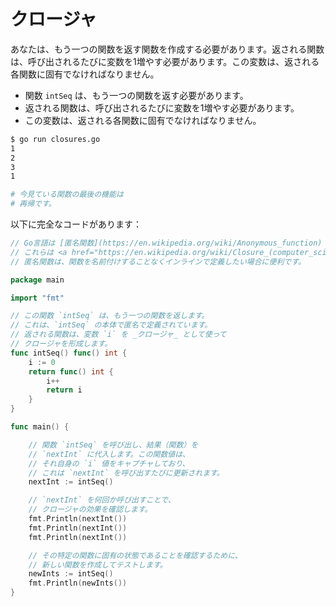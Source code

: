 # クロージャ

あなたは、もう一つの関数を返す関数を作成する必要があります。返される関数は、呼び出されるたびに変数を1増やす必要があります。この変数は、返される各関数に固有でなければなりません。

- 関数 `intSeq` は、もう一つの関数を返す必要があります。
- 返される関数は、呼び出されるたびに変数を1増やす必要があります。
- この変数は、返される各関数に固有でなければなりません。

```sh
$ go run closures.go
1
2
3
1

# 今見ている関数の最後の機能は
# 再帰です。
```

以下に完全なコードがあります：

```go
// Go言語は [匿名関数](https://en.wikipedia.org/wiki/Anonymous_function) をサポートしており、
// これらは <a href="https://en.wikipedia.org/wiki/Closure_(computer_science)"><em>クロージャ</em></a> を形成することができます。
// 匿名関数は、関数を名前付けすることなくインラインで定義したい場合に便利です。

package main

import "fmt"

// この関数 `intSeq` は、もう一つの関数を返します。
// これは、`intSeq` の本体で匿名で定義されています。
// 返される関数は、変数 `i` を _クロージャ_ として使って
// クロージャを形成します。
func intSeq() func() int {
	i := 0
	return func() int {
		i++
		return i
	}
}

func main() {

	// 関数 `intSeq` を呼び出し、結果（関数）を
	// `nextInt` に代入します。この関数値は、
	// それ自身の `i` 値をキャプチャしており、
	// これは `nextInt` を呼び出すたびに更新されます。
	nextInt := intSeq()

	// `nextInt` を何回か呼び出すことで、
	// クロージャの効果を確認します。
	fmt.Println(nextInt())
	fmt.Println(nextInt())
	fmt.Println(nextInt())

	// その特定の関数に固有の状態であることを確認するために、
	// 新しい関数を作成してテストします。
	newInts := intSeq()
	fmt.Println(newInts())
}

```
